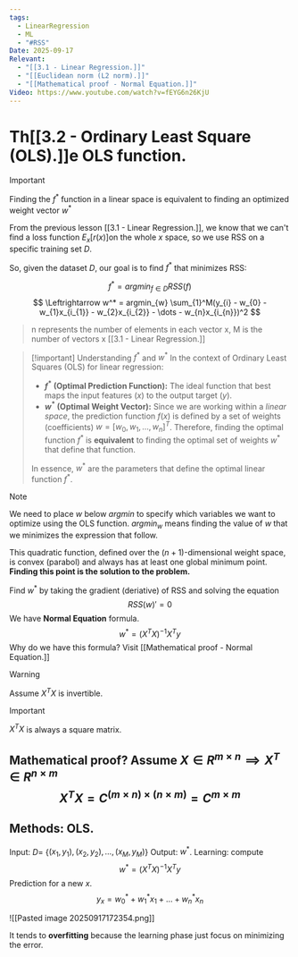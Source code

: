 ```yaml
---
tags:
  - LinearRegression
  - ML
  - "#RSS"
Date: 2025-09-17
Relevant:
  - "[[3.1 - Linear Regression.]]"
  - "[[Euclidean norm (L2 norm).]]"
  - "[[Mathematical proof - Normal Equation.]]"
Video: https://www.youtube.com/watch?v=fEYG6n26KjU
---
```

# Th[[3.2 - Ordinary Least Square (OLS).]]e OLS function.

>[!important]
>Finding the $f^*$ function in a linear space is equivalent to finding an optimized weight vector $w^*$ 

From the previous lesson [[3.1 - Linear Regression.]], we know that we can't find a loss function $E_{x}[r(x)]$on the whole $x$ space, so we use RSS on a specific training set $D$.

So, given the dataset $D$, our goal is to find $f^*$ that minimizes RSS:

$$
f^* = argmin_{f \in D}RSS(f)
$$
$$
\Leftrightarrow w^* = argmin_{w} \sum_{1}^M(y_{i} - w_{0} - w_{1}x_{i_{1}} - w_{2}x_{i_{2}} - \dots - w_{n}x_{i_{n}})^2
$$

>n represents the number of elements in each vector x, M is the number of vectors x [[3.1 - Linear Regression.]]

>[!important] Understanding $f^*$ and $w^*$
>In the context of Ordinary Least Squares (OLS) for linear regression:
>
>*   **$f^*$ (Optimal Prediction Function):** The ideal function that best maps the input features ($x$) to the output target ($y$).
>*   **$w^*$ (Optimal Weight Vector):** Since we are working within a *linear space*, the prediction function $f(x)$ is defined by a set of weights (coefficients) $w = [w_0, w_1, \dots, w_n]^T$. Therefore, finding the optimal function $f^*$ is **equivalent** to finding the optimal set of weights $w^*$ that define that function.
>
>In essence, $w^*$ are the parameters that define the optimal linear function $f^*$.

>[!note] 
>We need to place $w$ below *argmin* to specify which variables we want to optimize using the OLS function.
>$argmin_{w}$ means finding the value of $w$ that we minimizes the expression that follow.

This quadratic function, defined over the $(n+1)$-dimensional weight space, is convex (parabol) and always has at least one global minimum point. **Finding this point is the solution to the problem.**

Find $w^*$ by taking the gradient (deriative) of RSS and solving the equation
$$
RSS(w)' = 0
$$
We have **Normal Equation** formula.
$$
w^* = (X^TX)^{-1}X^Ty
$$
Why do we have this formula? Visit [[Mathematical proof - Normal Equation.]]

>[!warning]
>Assume $X^TX$ is invertible.

>[!important]
>$X^TX$ is always a square matrix.

Mathematical proof? Assume $X \in R^{m\times n} \implies X^T \in R^{n \times m}$
$$
X^TX = C^{(m \times n) \times (n \times m)} = C^{m \times m}
$$
---
## Methods: OLS.

Input: $D =$ {$(x_{1}, y_{1}), (x_{2}, y_{2}), \dots, (x_{M}, y_{M})$} 
Output: $w^*$.
Learning: compute
$$
w^* = (X^TX)^{-1}X^Ty
$$
Prediction for a new $x$.
$$
y_{x} = w^*_{0} + w^*_{1}x_{1} +\dots+w^*_{n}x_{n}
$$

![[Pasted image 20250917172354.png]]

It tends to **overfitting** because the learning phase just focus on minimizing the error.